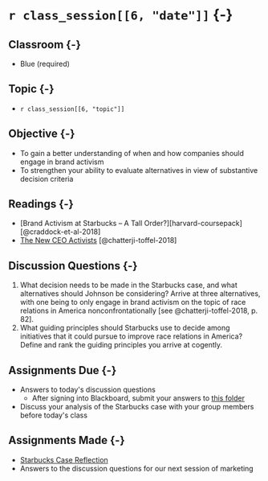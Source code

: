 # `r class_session[[6, "date"]]` {-}

## Classroom {-}

- Blue (required)

## Topic {-}

- `r class_session[[6, "topic"]]`

## Objective {-}

- To gain a better understanding of when and how companies should engage in
brand activism  
- To strengthen your ability to evaluate alternatives in view of substantive
decision criteria  

## Readings {-}

- [Brand Activism at Starbucks – A Tall Order?][harvard-coursepack]
[@craddock-et-al-2018]  
- [The New CEO Activists][chatterji-toffel-2018] [@chatterji-toffel-2018]

## Discussion Questions {-}

1. What decision needs to be made in the Starbucks case, and what alternatives
should Johnson be considering? Arrive at three alternatives, with one being to
only engage in brand activism on the topic of race relations in America
nonconfrontationally [see @chatterji-toffel-2018, p. 82].
2. What guiding principles should Starbucks use to decide among initiatives that
it could pursue to improve race relations in America? Define and rank the
guiding principles you arrive at cogently.

## Assignments Due {-}

- Answers to today's discussion questions
    - After signing into Blackboard, submit your answers to [this
    folder][discussion-questions-submission-06]
- Discuss your analysis of the Starbucks case with your group members before
today's class

## Assignments Made {-}

- [Starbucks Case Reflection][starbucks-case-reflection]  
- Answers to the discussion questions for our next session of marketing

[discussion-questions-submission-06]: https://blackboard.comm.virginia.edu/webapps/assignment/uploadAssignment?course_id=_3248_1&content_id=_171759_1
[harvard-course-pack]: https://hbsp.harvard.edu/coursepacks/651114
[chatterji-toffel-2018]: http://proxy01.its.virginia.edu/login?url=http://search.ebscohost.com/login.aspx?direct=true&db=bth&AN=126916198&site=ehost-live&scope=site
[starbucks-case-reflection]: https://forms.gle/qDGHceG8AGsdTxeC9